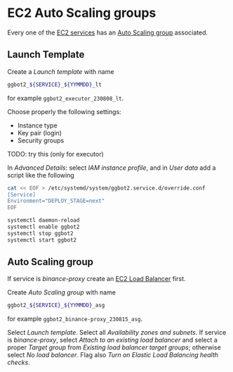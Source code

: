 # EC2 Auto Scaling groups

Every one of the [EC2 services](./ec2_services.md) has an [Auto Scaling group](https://docs.aws.amazon.com/autoscaling/ec2/userguide/auto_scaling_groups.html) associated.

## Launch Template

Create a _Launch template_ with name

```sh
ggbot2_${SERVICE}_${YYMMDD}_lt
```

for example `ggbot2_executor_230808_lt`.

Choose properly the following settings:

-   Instance type
-   Key pair (login)
-   Security groups

TODO: try this (only for executor)

In _Advanced Details_: select _IAM instance profile_, and in _User data_ add a script like the following

```sh
cat << EOF > /etc/systemd/system/ggbot2.service.d/override.conf
[Service]
Environment="DEPLOY_STAGE=next"
EOF

systemctl daemon-reload
systemctl enable ggbot2
systemctl stop ggbot2
systemctl start ggbot2
```

## Auto Scaling group

If service is _binance-proxy_ create an [EC2 Load Balancer](./ec2-load-balancer.md) first.

Create _Auto Scaling group_ with name

```sh
ggbot2_${SERVICE}_${YYMMDD}_asg
```

for example `ggbot2_binance-proxy_230815_asg`.

Select _Launch template_.
Select all _Availability zones and subnets_.
If service is _binance-proxy_, select _Attach to an existing load balancer_ and select a proper _Target group_ from _Existing load balancer target groups_; otherwise select _No load balancer_.
Flag also _Turn on Elastic Load Balancing health checks_.
